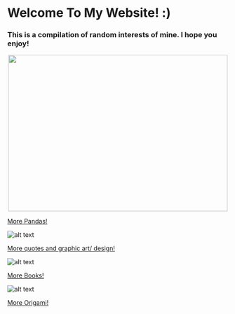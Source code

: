 # Welcome To My Website! :)

### This is a compilation of random interests of mine. I hope you enjoy!

<p align="center">
  <img width="500" height="356.25" src="http://newshour.s3.amazonaws.com/photos/2012/09/27/tai_shan_and_mei_xiang_-_smithsonians_national_zoo_1_blog_main_horizontal.jpg">
</p>

[More Pandas!](https://rachel-solomon.github.io/Panda)

![alt text](https://rachel-solomon.github.io/TryToBeARainbowInSomeoneElse'sCloud.png)

[More quotes and graphic art/ design!](https://rachel-solomon.github.io/quotes)

![alt text](https://s18670.pcdn.co/wp-content/uploads/Best-Library-Resources-for-Teachers.jpg)

[More Books!](https://rachel-solomon.github.io/books)

![alt text](https://rachel-solomon.github.io/Heartorigami.jpg)

[More Origami!](https://rachel-solomon.github.io/origami)
